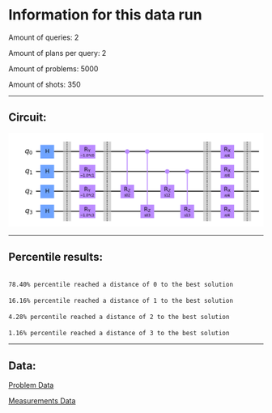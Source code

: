 # Information for this data run

Amount of queries: 2

Amount of plans per query: 2

Amount of problems: 5000

Amount of shots: 350

<hr>

## Circuit:

![Circuit](circuit.png)

<hr>

## Percentile results:

```

78.40% percentile reached a distance of 0 to the best solution

16.16% percentile reached a distance of 1 to the best solution

4.28% percentile reached a distance of 2 to the best solution

1.16% percentile reached a distance of 3 to the best solution

```

<hr>

## Data:

[Problem Data](problems.csv)

[Measurements Data](measurements.csv)


